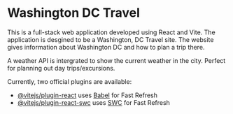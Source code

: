 # Washington DC Travel

This is a full-stack web application developed using React and Vite. The application is desgined to be a Washington, DC Travel site. The website gives information about Washington DC and how to plan a trip there.

A weather API is intergrated to show the current weather in the city. Perfect for planning out day trips/excursions.


Currently, two official plugins are available:

- [@vitejs/plugin-react](https://github.com/vitejs/vite-plugin-react/blob/main/packages/plugin-react/README.md) uses [Babel](https://babeljs.io/) for Fast Refresh
- [@vitejs/plugin-react-swc](https://github.com/vitejs/vite-plugin-react-swc) uses [SWC](https://swc.rs/) for Fast Refresh
